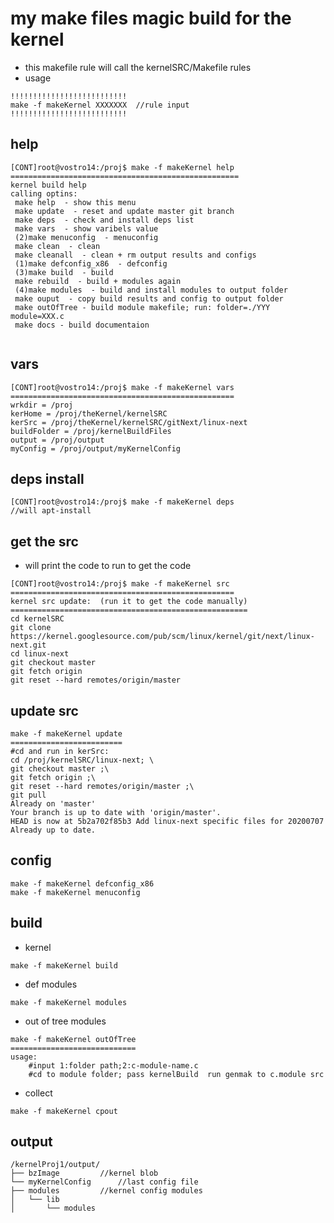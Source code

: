 # my make files magic build for the kernel

* this makefile rule will call the kernelSRC/Makefile rules
* usage

```
!!!!!!!!!!!!!!!!!!!!!!!!!!
make -f makeKernel XXXXXXX	//rule input
!!!!!!!!!!!!!!!!!!!!!!!!!!
``` 

## help

```
[CONT]root@vostro14:/proj$ make -f makeKernel help
===================================================
kernel build help
calling optins:
 make help  - show this menu
 make update  - reset and update master git branch
 make deps  - check and install deps list
 make vars  - show varibels value
 (2)make menuconfig  - menuconfig
 make clean  - clean
 make cleanall  - clean + rm output results and configs
 (1)make defconfig_x86  - defconfig
 (3)make build  - build
 make rebuild  - build + modules again
 (4)make modules  - build and install modules to output folder
 make ouput  - copy build results and config to output folder
 make outOfTree - build module makefile; run: folder=./YYY module=XXX.c
 make docs - build documentaion


```


## vars

```
[CONT]root@vostro14:/proj$ make -f makeKernel vars
==================================================
wrkdir = /proj
kerHome = /proj/theKernel/kernelSRC
kerSrc = /proj/theKernel/kernelSRC/gitNext/linux-next
buildFolder = /proj/kernelBuildFiles
output = /proj/output
myConfig = /proj/output/myKernelConfig
```

## deps install

```
[CONT]root@vostro14:/proj$ make -f makeKernel deps
//will apt-install
```


## get the src

* will print the code to run to get the code

```
[CONT]root@vostro14:/proj$ make -f makeKernel src
==================================================
kernel src update:  (run it to get the code manually)
=====================================================
cd kernelSRC
git clone https://kernel.googlesource.com/pub/scm/linux/kernel/git/next/linux-next.git
cd linux-next
git checkout master
git fetch origin
git reset --hard remotes/origin/master

```


## update src

```
make -f makeKernel update 
=========================
#cd and run in kerSrc:
cd /proj/kernelSRC/linux-next; \
git checkout master ;\
git fetch origin ;\
git reset --hard remotes/origin/master ;\
git pull
Already on 'master'
Your branch is up to date with 'origin/master'.
HEAD is now at 5b2a702f85b3 Add linux-next specific files for 20200707
Already up to date.
```



## config

```
make -f makeKernel defconfig_x86
make -f makeKernel menuconfig
```

## build

* kernel 

```
make -f makeKernel build
```

* def modules

```
make -f makeKernel modules
```

* out of tree modules

```
make -f makeKernel outOfTree
============================
usage:
	#input 1:folder path;2:c-module-name.c
	#cd to module folder; pass kernelBuild  run genmak to c.module src

```

* collect

```
make -f makeKernel cpout
```


## output

```
/kernelProj1/output/
├── bzImage			//kernel blob
└── myKernelConfig		//last config file
├── modules			//kernel config modules
│   └── lib
│       └── modules

```
